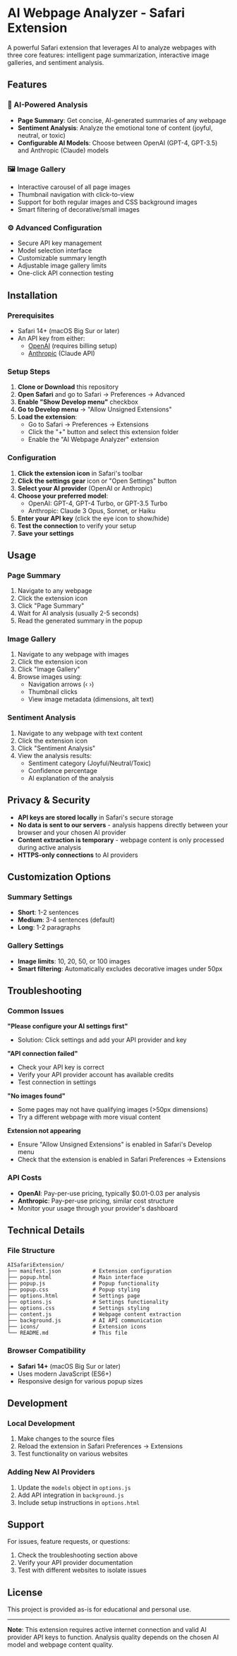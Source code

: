 # AI Webpage Analyzer - Safari Extension

A powerful Safari extension that leverages AI to analyze webpages with three core features: intelligent page summarization, interactive image galleries, and sentiment analysis.

## Features

### 🤖 AI-Powered Analysis
- **Page Summary**: Get concise, AI-generated summaries of any webpage
- **Sentiment Analysis**: Analyze the emotional tone of content (joyful, neutral, or toxic)
- **Configurable AI Models**: Choose between OpenAI (GPT-4, GPT-3.5) and Anthropic (Claude) models

### 🖼️ Image Gallery
- Interactive carousel of all page images
- Thumbnail navigation with click-to-view
- Support for both regular images and CSS background images
- Smart filtering of decorative/small images

### ⚙️ Advanced Configuration
- Secure API key management
- Model selection interface
- Customizable summary length
- Adjustable image gallery limits
- One-click API connection testing

## Installation

### Prerequisites
- Safari 14+ (macOS Big Sur or later)
- An API key from either:
  - [OpenAI](https://platform.openai.com/api-keys) (requires billing setup)
  - [Anthropic](https://console.anthropic.com/) (Claude API)

### Setup Steps

1. **Clone or Download** this repository
2. **Open Safari** and go to Safari → Preferences → Advanced
3. **Enable "Show Develop menu"** checkbox
4. **Go to Develop menu** → "Allow Unsigned Extensions"
5. **Load the extension**:
   - Go to Safari → Preferences → Extensions
   - Click the "+" button and select this extension folder
   - Enable the "AI Webpage Analyzer" extension

### Configuration

1. **Click the extension icon** in Safari's toolbar
2. **Click the settings gear** icon or "Open Settings" button
3. **Select your AI provider** (OpenAI or Anthropic)
4. **Choose your preferred model**:
   - OpenAI: GPT-4, GPT-4 Turbo, or GPT-3.5 Turbo
   - Anthropic: Claude 3 Opus, Sonnet, or Haiku
5. **Enter your API key** (click the eye icon to show/hide)
6. **Test the connection** to verify your setup
7. **Save your settings**

## Usage

### Page Summary
1. Navigate to any webpage
2. Click the extension icon
3. Click "Page Summary"
4. Wait for AI analysis (usually 2-5 seconds)
5. Read the generated summary in the popup

### Image Gallery
1. Navigate to any webpage with images
2. Click the extension icon
3. Click "Image Gallery"
4. Browse images using:
   - Navigation arrows (‹ ›)
   - Thumbnail clicks
   - View image metadata (dimensions, alt text)

### Sentiment Analysis
1. Navigate to any webpage with text content
2. Click the extension icon
3. Click "Sentiment Analysis"
4. View the analysis results:
   - Sentiment category (Joyful/Neutral/Toxic)
   - Confidence percentage
   - AI explanation of the analysis

## Privacy & Security

- **API keys are stored locally** in Safari's secure storage
- **No data is sent to our servers** - analysis happens directly between your browser and your chosen AI provider
- **Content extraction is temporary** - webpage content is only processed during active analysis
- **HTTPS-only connections** to AI providers

## Customization Options

### Summary Settings
- **Short**: 1-2 sentences
- **Medium**: 3-4 sentences (default)
- **Long**: 1-2 paragraphs

### Gallery Settings
- **Image limits**: 10, 20, 50, or 100 images
- **Smart filtering**: Automatically excludes decorative images under 50px

## Troubleshooting

### Common Issues

**"Please configure your AI settings first"**
- Solution: Click settings and add your API provider and key

**"API connection failed"**
- Check your API key is correct
- Verify your API provider account has available credits
- Test connection in settings

**"No images found"**
- Some pages may not have qualifying images (>50px dimensions)
- Try a different webpage with more visual content

**Extension not appearing**
- Ensure "Allow Unsigned Extensions" is enabled in Safari's Develop menu
- Check that the extension is enabled in Safari Preferences → Extensions

### API Costs
- **OpenAI**: Pay-per-use pricing, typically $0.01-0.03 per analysis
- **Anthropic**: Pay-per-use pricing, similar cost structure
- Monitor your usage through your provider's dashboard

## Technical Details

### File Structure
```
AISafariExtension/
├── manifest.json          # Extension configuration
├── popup.html             # Main interface
├── popup.js               # Popup functionality
├── popup.css              # Popup styling
├── options.html           # Settings page
├── options.js             # Settings functionality
├── options.css            # Settings styling
├── content.js             # Webpage content extraction
├── background.js          # AI API communication
├── icons/                 # Extension icons
└── README.md              # This file
```

### Browser Compatibility
- **Safari 14+** (macOS Big Sur or later)
- Uses modern JavaScript (ES6+)
- Responsive design for various popup sizes

## Development

### Local Development
1. Make changes to the source files
2. Reload the extension in Safari Preferences → Extensions
3. Test functionality on various websites

### Adding New AI Providers
1. Update the `models` object in `options.js`
2. Add API integration in `background.js`
3. Include setup instructions in `options.html`

## Support

For issues, feature requests, or questions:
1. Check the troubleshooting section above
2. Verify your API provider documentation
3. Test with different websites to isolate issues

## License

This project is provided as-is for educational and personal use.

---

**Note**: This extension requires active internet connection and valid AI provider API keys to function. Analysis quality depends on the chosen AI model and webpage content quality.